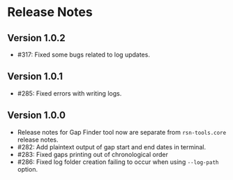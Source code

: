 # Release Notes

## Version 1.0.2
* #317: Fixed some bugs related to log updates.

## Version 1.0.1
* #285: Fixed errors with writing logs.

## Version 1.0.0
* Release notes for Gap Finder tool now are separate from `rsn-tools.core` release notes.
* #282: Add plaintext output of gap start and end dates in terminal.
* #283: Fixed gaps printing out of chronological order
* #286: Fixed log folder creation failing to occur when using `--log-path` option.